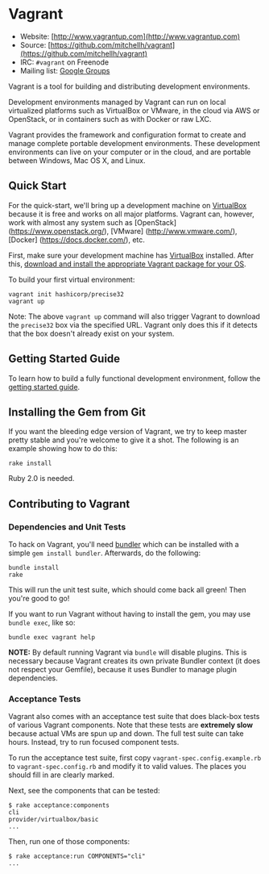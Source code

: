 # Vagrant

* Website: [http://www.vagrantup.com](http://www.vagrantup.com)
* Source: [https://github.com/mitchellh/vagrant](https://github.com/mitchellh/vagrant)
* IRC: `#vagrant` on Freenode
* Mailing list: [Google Groups](http://groups.google.com/group/vagrant-up)

Vagrant is a tool for building and distributing development environments.

Development environments managed by Vagrant can run on local virtualized
platforms such as VirtualBox or VMware, in the cloud via AWS or OpenStack,
or in containers such as with Docker or raw LXC.

Vagrant provides the framework and configuration format to create and
manage complete portable development environments. These development
environments can live on your computer or in the cloud, and are portable
between Windows, Mac OS X, and Linux.

## Quick Start

For the quick-start, we'll bring up a development machine on
[VirtualBox](http://www.virtualbox.org) because it is free and works
on all major platforms. Vagrant can, however, work with almost any
system such as [OpenStack] (https://www.openstack.org/), [VMware] (http://www.vmware.com/), [Docker] (https://docs.docker.com/), etc.

First, make sure your development machine has
[VirtualBox](http://www.virtualbox.org)
installed. After this,
[download and install the appropriate Vagrant package for your OS](http://www.vagrantup.com/downloads).

To build your first virtual environment:

    vagrant init hashicorp/precise32
    vagrant up

Note: The above `vagrant up` command will also trigger Vagrant to download the
`precise32` box via the specified URL. Vagrant only does this if it detects that
the box doesn't already exist on your system.

## Getting Started Guide

To learn how to build a fully functional development environment, follow the
[getting started guide](http://docs.vagrantup.com/v2/getting-started/index.html).

## Installing the Gem from Git

If you want the bleeding edge version of Vagrant, we try to keep master pretty stable
and you're welcome to give it a shot. The following is an example showing how to do this:

    rake install

Ruby 2.0 is needed.

## Contributing to Vagrant

### Dependencies and Unit Tests

To hack on Vagrant, you'll need [bundler](http://github.com/carlhuda/bundler) which can
be installed with a simple `gem install bundler`. Afterwards, do the following:

    bundle install
    rake

This will run the unit test suite, which should come back all green! Then you're good to go!

If you want to run Vagrant without having to install the gem, you may use `bundle exec`,
like so:

    bundle exec vagrant help

**NOTE:** By default running Vagrant via `bundle` will disable plugins.
This is necessary because Vagrant creates its own private Bundler context
(it does not respect your Gemfile), because it uses Bundler to manage plugin
dependencies.

### Acceptance Tests

Vagrant also comes with an acceptance test suite that does black-box
tests of various Vagrant components. Note that these tests are **extremely
slow** because actual VMs are spun up and down. The full test suite can
take hours. Instead, try to run focused component tests.

To run the acceptance test suite, first copy `vagrant-spec.config.example.rb`
to `vagrant-spec.config.rb` and modify it to valid values. The places you
should fill in are clearly marked.

Next, see the components that can be tested:

```
$ rake acceptance:components
cli
provider/virtualbox/basic
...
```

Then, run one of those components:

```
$ rake acceptance:run COMPONENTS="cli"
...
```
